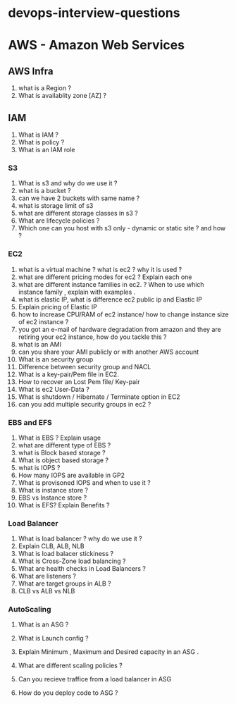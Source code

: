 # devops-interview-questions



# AWS - Amazon Web Services



## AWS Infra

1. what is a Region ?
2. What is availablity zone [AZ] ?

## IAM

1. What is IAM ?
2. What is policy ?
3. What is an IAM role

### S3

1. What is s3 and why do we use it ?
2. what is a bucket ?
3. can we have 2 buckets with same name ?
4. what is storage limit of s3
5. what are different storage classes in s3 ?
6. What are lifecycle policies ?
7. Which one can you host with s3 only - dynamic or static site ? and how ?

### EC2

1. what is a virtual machine ? what is ec2 ? why it is used ?
2. what are different pricing modes for ec2 ? Explain each one
3. what are different  instance families in ec2. ? When to use which instance family , explain with examples .
4. what is elastic IP, what is difference ec2 public ip and Elastic IP
5. Explain pricing of Elastic IP
6. how to increase CPU/RAM of ec2 instance/ how to change instance size of ec2 instance ?
7. you got an e-mail of hardware degradation from amazon and they are retiring your ec2 instance, how do you tackle this ?
8.  what is an AMI
9. can you share your AMI publicly or with another AWS account
10. What is an security group
11. Difference between security group and NACL
12. What is a key-pair/Pem file in EC2. 
13. How to recover an Lost Pem file/ Key-pair
14.  What is ec2 User-Data ?
15. What is shutdown / Hibernate / Terminate option in EC2
16. can you add multiple security groups in ec2 ?

### EBS and EFS

1. What is EBS ? Explain usage 
2. what are different type of EBS ?
3. what is Block based storage  ?
4. What is object based storage ?
5. what is IOPS ?
6. How many IOPS are available in GP2
7. What is provisoned IOPS and when to use it ?
8. What is instance store ?
9. EBS vs Instance store ?
10. What is EFS? Explain Benefits ?

### Load Balancer 

1. What is load balancer ? why do we use it ?
2. Explain CLB, ALB, NLB
3. What is load balacer stickiness ?
4. What is Cross-Zone load balancing ?
5. What are health checks in Load Balancers ?
6. What are listeners  ?
7. What are target groups in ALB ?
8. CLB vs ALB vs NLB 

### AutoScaling

1. What is an ASG ?

2. What is Launch config ?

3. Explain Minimum , Maximum and Desired  capacity  in an ASG .

4. What are different scaling policies ?

5. Can you recieve traffice from a load balancer in ASG 

6. How do you deploy code to ASG ?

   